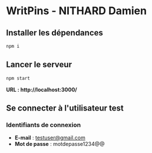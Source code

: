 # WritPins - NITHARD Damien

## Installer les dépendances

```bash
npm i
```

## Lancer le serveur

```bash
npm start
```
**URL : http://localhost:3000/**

## Se connecter à l'utilisateur test

### Identifiants de connexion

- **E-mail** : testuser@gmail.com
- **Mot de passe** : motdepasse1234@@

